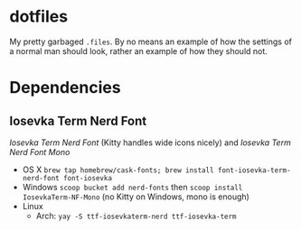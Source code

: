 # dotfiles

My pretty garbaged `.files`. By no means an example of how the settings of a normal man should look, rather an example of how they should not.

# Dependencies

## Iosevka Term Nerd Font

*Iosevka Term Nerd Font* (Kitty handles wide icons nicely) and *Iosevka Term Nerd Font Mono*

* OS X `brew tap homebrew/cask-fonts; brew install font-iosevka-term-nerd-font font-iosevka`
* Windows `scoop bucket add nerd-fonts` then `scoop install IosevkaTerm-NF-Mono` (no Kitty on Windows, mono is enough)
* Linux
  * Arch: `yay -S ttf-iosevkaterm-nerd ttf-iosevka-term`
